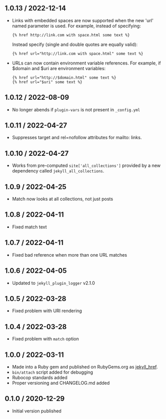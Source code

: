 ## 1.0.13 / 2022-12-14
  * Links with embedded spaces are now supported when the new 'url' named parameter is used. For example, instead of specifying:
    ```
    {% href http://link.com with space.html some text %}
    ```
    Instead specify (single and double quotes are equally valid):
    ```
    {% href url="http://link.com with space.html" some text %}
    ```
  * URLs can now contain environment variable references. For example, if $domain and $uri are environment variables:
    ```
    {% href url="http://$domain.html" some text %}
    {% href url="$uri" some text %}
    ```

## 1.0.12 / 2022-08-09
  * No longer abends if `plugin-vars` is not present in `_config.yml`

## 1.0.11 / 2022-04-27
  * Suppresses target and rel=nofollow attributes for mailto: links.

## 1.0.10 / 2022-04-27
  * Works from pre-computed `site['all_collections']` provided by a new dependency called `jekyll_all_collections`.

## 1.0.9 / 2022-04-25
  * Match now looks at all collections, not just posts

## 1.0.8 / 2022-04-11
  * Fixed match text

## 1.0.7 / 2022-04-11
  * Fixed bad reference when more than one URL matches

## 1.0.6 / 2022-04-05
  * Updated to `jekyll_plugin_logger` v2.1.0

## 1.0.5 / 2022-03-28
  * Fixed problem with URI rendering

## 1.0.4 / 2022-03-28
  * Fixed problem with `match` option

## 1.0.0 / 2022-03-11
  * Made into a Ruby gem and published on RubyGems.org as [jekyll_href](https://rubygems.org/gems/jekyll_href).
  * `bin/attach` script added for debugging
  * Rubocop standards added
  * Proper versioning and CHANGELOG.md added

## 0.1.0 / 2020-12-29
  * Initial version published
